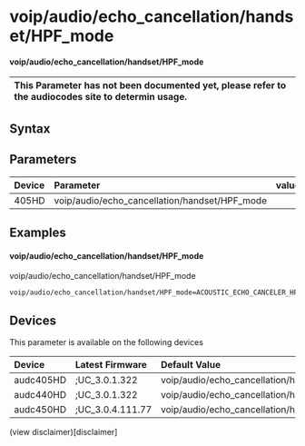 ﻿---
description: voip/audio/echo_cancellation/handset/HPF_mode
search: false
---

# voip/audio/echo_cancellation/handset/HPF_mode

#### voip/audio/echo_cancellation/handset/HPF_mode


| This Parameter has not been documented yet, please refer to the audiocodes site to determin usage.  | 
| :--- |

## Syntax

## Parameters
|Device|Parameter|value|Description|
|:---|:---|:---|:---|
| 405HD | voip/audio/echo_cancellation/handset/HPF_mode |  |  |

## Examples
#### voip/audio/echo_cancellation/handset/HPF_mode

voip/audio/echo_cancellation/handset/HPF_mode

```
voip/audio/echo_cancellation/handset/HPF_mode=ACOUSTIC_ECHO_CANCELER_HPF_DC_REMOVER
```

## Devices
This parameter is available on the following devices

| Device | Latest Firmware | Default Value |
|:---|:---|:---|
| audc405HD | ;UC_3.0.1.322 | voip/audio/echo_cancellation/handset/HPF_mode=ACOUSTIC_ECHO_CANCELER_HPF_DC_REMOVER 
| audc440HD | ;UC_3.0.1.322 | voip/audio/echo_cancellation/handset/HPF_mode=ACOUSTIC_ECHO_CANCELER_HPF_DC_REMOVER 
| audc450HD | ;UC_3.0.4.111.77 | voip/audio/echo_cancellation/handset/HPF_mode=ACOUSTIC_ECHO_CANCELER_HPF_DC_REMOVER 

(view disclaimer)[disclaimer]
